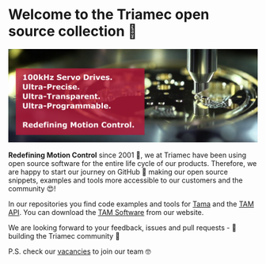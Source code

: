 # Welcome to the Triamec open source collection 👋

![Triamec banner image with our USPs and our slogan.](https://github.com/Triamec/.github/blob/main/profile/TriamecBanner.png)

**Redefining Motion Control** since 2001 🦾, we at Triamec have been using open source software for the entire life cycle of our products. Therefore, we are happy to start our journey on GitHub 🚀 making our open source snippets, examples and tools more accessible to our customers and the community 😍!

In our repositories you find code examples and tools for [Tama](https://www.triamec.com/en/tama-realtime-programming.html) and the [TAM API](https://www.triamec.com/en/tam-api.html).
You can download the [TAM Software](https://www.triamec.com/en/tam-software-support.html) from our website.

We are looking forward to your feedback, issues and pull requests - 🎉 building the Triamec community 🎉

P.S. check our [vacancies](https://www.triamec.com/en/available-jobs.html) to join our team 🤓
